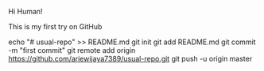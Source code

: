 Hi Human!

This is my first try on GitHub


echo "# usual-repo" >> README.md
git init
git add README.md
git commit -m "first commit"
git remote add origin https://github.com/ariewijaya7389/usual-repo.git
git push -u origin master
